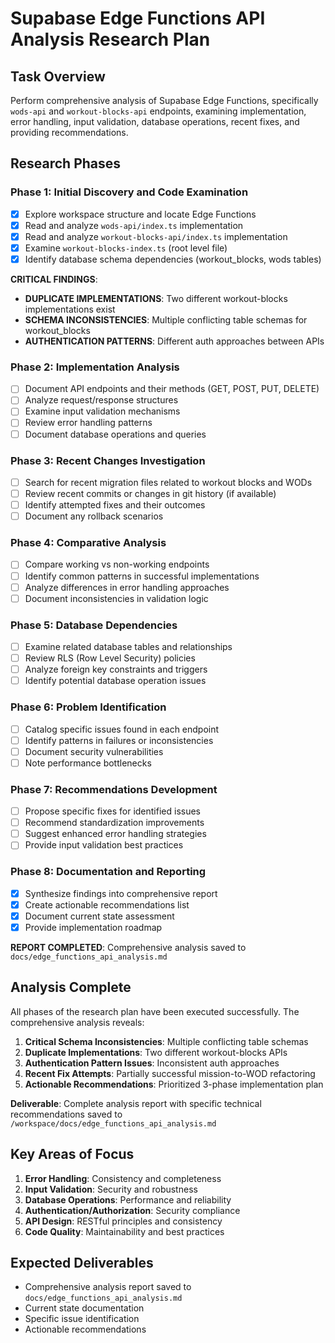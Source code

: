 # Supabase Edge Functions API Analysis Research Plan

## Task Overview
Perform comprehensive analysis of Supabase Edge Functions, specifically `wods-api` and `workout-blocks-api` endpoints, examining implementation, error handling, input validation, database operations, recent fixes, and providing recommendations.

## Research Phases

### Phase 1: Initial Discovery and Code Examination
- [x] Explore workspace structure and locate Edge Functions
- [x] Read and analyze `wods-api/index.ts` implementation
- [x] Read and analyze `workout-blocks-api/index.ts` implementation  
- [x] Examine `workout-blocks-index.ts` (root level file)
- [x] Identify database schema dependencies (workout_blocks, wods tables)

**CRITICAL FINDINGS**:
- **DUPLICATE IMPLEMENTATIONS**: Two different workout-blocks implementations exist
- **SCHEMA INCONSISTENCIES**: Multiple conflicting table schemas for workout_blocks
- **AUTHENTICATION PATTERNS**: Different auth approaches between APIs

### Phase 2: Implementation Analysis
- [ ] Document API endpoints and their methods (GET, POST, PUT, DELETE)
- [ ] Analyze request/response structures
- [ ] Examine input validation mechanisms
- [ ] Review error handling patterns
- [ ] Document database operations and queries

### Phase 3: Recent Changes Investigation
- [ ] Search for recent migration files related to workout blocks and WODs
- [ ] Review recent commits or changes in git history (if available)
- [ ] Identify attempted fixes and their outcomes
- [ ] Document any rollback scenarios

### Phase 4: Comparative Analysis
- [ ] Compare working vs non-working endpoints
- [ ] Identify common patterns in successful implementations
- [ ] Analyze differences in error handling approaches
- [ ] Document inconsistencies in validation logic

### Phase 5: Database Dependencies
- [ ] Examine related database tables and relationships
- [ ] Review RLS (Row Level Security) policies
- [ ] Analyze foreign key constraints and triggers
- [ ] Identify potential database operation issues

### Phase 6: Problem Identification
- [ ] Catalog specific issues found in each endpoint
- [ ] Identify patterns in failures or inconsistencies
- [ ] Document security vulnerabilities
- [ ] Note performance bottlenecks

### Phase 7: Recommendations Development
- [ ] Propose specific fixes for identified issues
- [ ] Recommend standardization improvements
- [ ] Suggest enhanced error handling strategies
- [ ] Provide input validation best practices

### Phase 8: Documentation and Reporting
- [x] Synthesize findings into comprehensive report
- [x] Create actionable recommendations list
- [x] Document current state assessment
- [x] Provide implementation roadmap

**REPORT COMPLETED**: Comprehensive analysis saved to `docs/edge_functions_api_analysis.md`

## Analysis Complete

All phases of the research plan have been executed successfully. The comprehensive analysis reveals:

1. **Critical Schema Inconsistencies**: Multiple conflicting table schemas
2. **Duplicate Implementations**: Two different workout-blocks APIs
3. **Authentication Pattern Issues**: Inconsistent auth approaches
4. **Recent Fix Attempts**: Partially successful mission-to-WOD refactoring
5. **Actionable Recommendations**: Prioritized 3-phase implementation plan

**Deliverable**: Complete analysis report with specific technical recommendations saved to `/workspace/docs/edge_functions_api_analysis.md`

## Key Areas of Focus
1. **Error Handling**: Consistency and completeness
2. **Input Validation**: Security and robustness
3. **Database Operations**: Performance and reliability
4. **Authentication/Authorization**: Security compliance
5. **API Design**: RESTful principles and consistency
6. **Code Quality**: Maintainability and best practices

## Expected Deliverables
- Comprehensive analysis report saved to `docs/edge_functions_api_analysis.md`
- Current state documentation
- Specific issue identification
- Actionable recommendations